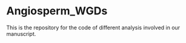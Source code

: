 # Angiosperm_WGDs
This is the repository for the code of different analysis involved in our manuscript.
